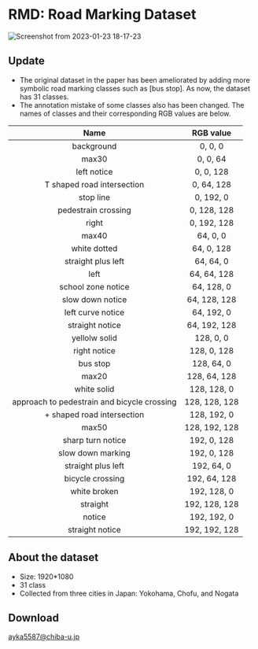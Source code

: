# RMD: Road Marking Dataset
![Screenshot from 2023-01-23 18-17-23](https://user-images.githubusercontent.com/123363015/214003706-7e2222a1-26cd-4ba4-9b39-c978622af112.png)

## Update
- The original dataset in the paper has been ameliorated by adding more symbolic road marking classes such as [bus stop]. As now, the dataset has 31 classes.
- The annotation mistake of some classes also has been changed. The names of classes and their corresponding RGB values are below.

|    Name   | RGB value 
:----: | :----------: 
| background | 0, 0, 0 
| max30 | 0, 0, 64
| left notice | 0, 0, 128 
| T shaped road intersection | 0, 64, 128 
| stop line | 0, 192, 0
| pedestrain crossing | 0, 128, 128 
| right | 0, 192, 128 
| max40 | 64, 0, 0 
| white dotted | 64, 0, 128 
| straight plus left | 64, 64, 0 
| left | 64, 64, 128 
| school zone notice | 64, 128, 0
| slow down notice | 64, 128, 128 
| left curve notice | 64, 192, 0 
| straight notice | 64, 192, 128 
| yellolw solid | 128, 0, 0 
| right notice | 128, 0, 128 
| bus stop | 128, 64, 0 
| max20 | 128, 64, 128 
| white solid | 128, 128, 0 
| approach to pedestrain and bicycle crossing | 128, 128, 128 
| + shaped road intersection | 128, 192, 0 
| max50 | 128, 192, 128 
| sharp turn notice | 192, 0, 128 
| slow down marking | 192, 0, 128
| straight plus left | 192, 64, 0
| bicycle crossing | 192, 64, 128
| white broken | 192, 128, 0
| straight | 192, 128, 128
| notice | 192, 192, 0
| straight notice | 192, 192, 128

## About the dataset

- Size: 1920*1080
- 31 class
- Collected from three cities in Japan: Yokohama, Chofu, and Nogata

## Download

ayka5587@chiba-u.jp
